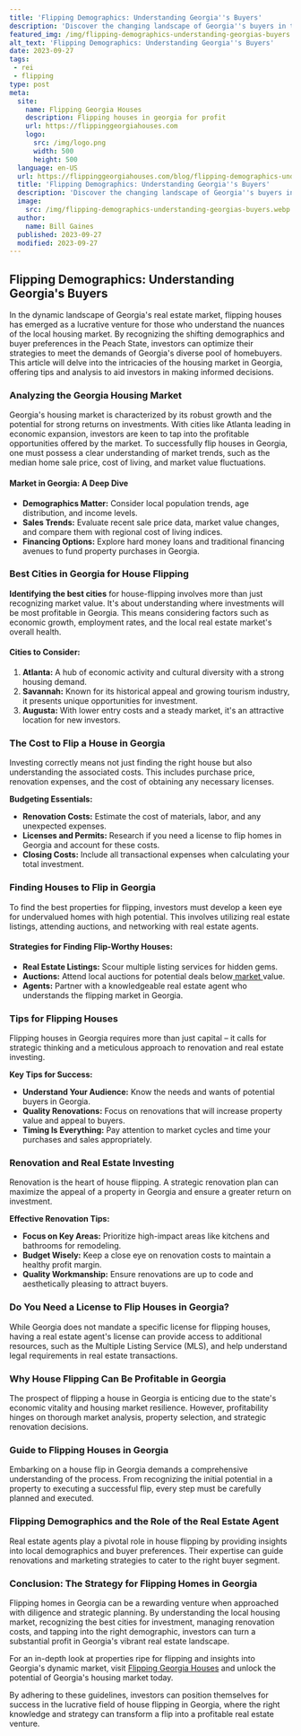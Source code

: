 ```yaml
---
title: 'Flipping Demographics: Understanding Georgia''s Buyers'
description: 'Discover the changing landscape of Georgia''s buyers in this insightful report. Gain valuable insights into shifting demographics and consumer behavior.'
featured_img: /img/flipping-demographics-understanding-georgias-buyers.webp
alt_text: 'Flipping Demographics: Understanding Georgia''s Buyers'
date: 2023-09-27
tags:
 - rei
 - flipping
type: post
meta:
  site:
    name: Flipping Georgia Houses
    description: Flipping houses in georgia for profit
    url: https://flippinggeorgiahouses.com
    logo:
      src: /img/logo.png
      width: 500
      height: 500
  language: en-US
  url: https://flippinggeorgiahouses.com/blog/flipping-demographics-understanding-georgias-buyers
  title: 'Flipping Demographics: Understanding Georgia''s Buyers'
  description: 'Discover the changing landscape of Georgia''s buyers in this insightful report. Gain valuable insights into shifting demographics and consumer behavior.'
  image:
    src: /img/flipping-demographics-understanding-georgias-buyers.webp
  author:
    name: Bill Gaines
  published: 2023-09-27
  modified: 2023-09-27
---
```



## Flipping Demographics: Understanding Georgia's Buyers

In the dynamic landscape of Georgia's real estate market, flipping houses has emerged as a lucrative venture for those who understand the nuances of the local housing market. By recognizing the shifting demographics and buyer preferences in the Peach State, investors can optimize their strategies to meet the demands of Georgia's diverse pool of homebuyers. This article will delve into the intricacies of the housing market in Georgia, offering tips and analysis to aid investors in making informed decisions.

### Analyzing the Georgia Housing Market

Georgia's housing market is characterized by its robust growth and the potential for strong returns on investments. With cities like Atlanta leading in economic expansion, investors are keen to tap into the profitable opportunities offered by the market. To successfully flip houses in Georgia, one must possess a clear understanding of market trends, such as the median home sale price, cost of living, and market value fluctuations.

#### Market in Georgia: A Deep Dive

* **Demographics Matter:** Consider local population trends, age distribution, and income levels.
* **Sales Trends:** Evaluate recent sale price data, market value changes, and compare them with regional cost of living indices.
* **Financing Options:** Explore hard money loans and traditional financing avenues to fund property purchases in Georgia.

### Best Cities in Georgia for House Flipping

**Identifying the best cities** for house-flipping involves more than just recognizing market value. It's about understanding where investments will be most profitable in Georgia. This means considering factors such as economic growth, employment rates, and the local real estate market's overall health.

#### Cities to Consider:

1. **Atlanta:** A hub of economic activity and cultural diversity with a strong housing demand.
2. **Savannah:** Known for its historical appeal and growing tourism industry, it presents unique opportunities for investment.
3. **Augusta:** With lower entry costs and a steady market, it's an attractive location for new investors.

### The Cost to Flip a House in Georgia

Investing correctly means not just finding the right house but also understanding the associated costs. This includes purchase price, renovation expenses, and the cost of obtaining any necessary licenses.

**Budgeting Essentials:**
  - **Renovation Costs:** Estimate the cost of materials, labor, and any unexpected expenses.
  - **Licenses and Permits:** Research if you need a license to flip homes in Georgia and account for these costs.
  - **Closing Costs:** Include all transactional expenses when calculating your total investment.

### Finding Houses to Flip in Georgia

To find the best properties for flipping, investors must develop a keen eye for undervalued homes with high potential. This involves utilizing real estate listings, attending auctions, and networking with real estate agents.

#### Strategies for Finding Flip-Worthy Houses:
  - **Real Estate Listings:** Scour multiple listing services for hidden gems.
  - **Auctions:** Attend local auctions for potential deals below[  market  ](https://flippinggeorgiahouses.com/blog/tackling-georgias-unique-flipping-obstacles)value.
  - **Agents:** Partner with a knowledgeable real estate agent who understands the flipping market in Georgia.

### Tips for Flipping Houses

Flipping houses in Georgia requires more than just capital – it calls for strategic thinking and a meticulous approach to renovation and real estate investing.

**Key Tips for Success:**
  - **Understand Your Audience:** Know the needs and wants of potential buyers in Georgia.
  - **Quality Renovations:** Focus on renovations that will increase property value and appeal to buyers.
  - **Timing Is Everything:** Pay attention to market cycles and time your purchases and sales appropriately.

### Renovation and Real Estate Investing

Renovation is the heart of house flipping. A strategic renovation plan can maximize the appeal of a property in Georgia and ensure a greater return on investment.

**Effective Renovation Tips:**
  - **Focus on Key Areas:** Prioritize high-impact areas like kitchens and bathrooms for remodeling.
  - **Budget Wisely:** Keep a close eye on renovation costs to maintain a healthy profit margin.
  - **Quality Workmanship:** Ensure renovations are up to code and aesthetically pleasing to attract buyers.

### Do You Need a License to Flip Houses in Georgia?

While Georgia does not mandate a specific license for flipping houses, having a real estate agent's license can provide access to additional resources, such as the Multiple Listing Service (MLS), and help understand legal requirements in real estate transactions.

### Why House Flipping Can Be Profitable in Georgia

The prospect of flipping a house in Georgia is enticing due to the state's economic vitality and housing market resilience. However, profitability hinges on thorough market analysis, property selection, and strategic renovation decisions.

### Guide to Flipping Houses in Georgia

Embarking on a house flip in Georgia demands a comprehensive understanding of the process. From recognizing the initial potential in a property to executing a successful flip, every step must be carefully planned and executed.

### Flipping Demographics and the Role of the Real Estate Agent

Real estate agents play a pivotal role in house flipping by providing insights into local demographics and buyer preferences. Their expertise can guide renovations and marketing strategies to cater to the right buyer segment.

### Conclusion: The Strategy for Flipping Homes in Georgia

Flipping homes in Georgia can be a rewarding venture when approached with diligence and strategic planning. By understanding the local housing market, recognizing the best cities for investment, managing renovation costs, and tapping into the right demographic, investors can turn a substantial profit in Georgia's vibrant real estate landscape.

For an in-depth look at properties ripe for flipping and insights into Georgia's dynamic market, visit [Flipping Georgia Houses](https://flippinggeorgiahouses.com) and unlock the potential of Georgia's housing market today.

By adhering to these guidelines, investors can position themselves for success in the lucrative field of house flipping in Georgia, where the right knowledge and strategy can transform a flip into a profitable real estate venture.